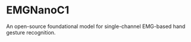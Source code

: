 # EMGNanoC1
An open-source foundational model for single-channel EMG-based hand gesture recognition.
